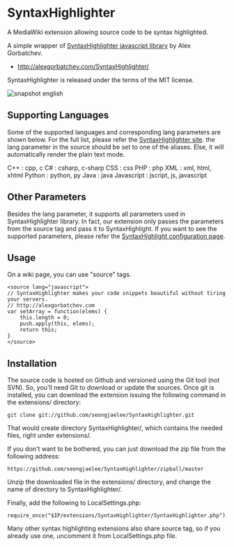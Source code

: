 SyntaxHighlighter
=================
A MediaWiki extension allowing source code to be syntax highlighted.

A simple wrapper of [SyntaxHighlighter javascript library](http://alexgorbatchev.com/SyntaxHighlighter) by Alex Gorbatchev.
* http://alexgorbatchev.com/SyntaxHighlighter/

SyntaxHighlighter is released under the terms of the MIT license.

![snapshot english](https://github.com/seongjaelee/SyntaxHighlighter/raw/master/snapshot.png)

Supporting Languages
--------------------
Some of the supported languages and corresponding lang parameters are shown below. For the full list, please refer the [SyntaxHighlighter site](http://alexgorbatchev.com/SyntaxHighlighter/). the lang parameter in the source should be set to one of the aliases. Else, it will automatically render the plain text mode.

C++ : cpp, c
C# : csharp, c-sharp
CSS : css
PHP : php
XML : xml, html, xhtml
Python : python, py
Java : java
Javascript : jscript, js, javascript

Other Parameters
----------------
Besides the lang parameter, it supports all parameters used in SyntaxHighlighter library. In fact, our extension only passes the parameters from the source tag and pass it to SyntaxHighlight. If you want to see the supported parameters, please refer the [SyntaxHighlight configuration page](http://alexgorbatchev.com/SyntaxHighlighter/manual/configuration/).

Usage
-----
On a wiki page, you can use "source" tags.

    <source lang="javascript">
    // SyntaxHighlighter makes your code snippets beautiful without tiring your servers.
    // http://alexgorbatchev.com
    var setArray = function(elems) {
        this.length = 0;
        push.apply(this, elems);
        return this;
    }
    </source>

Installation
------------
The source code is hosted on Github and versioned using the Git tool (not SVN). So, you'll need Git to download or update the sources. Once git is installed, you can download the extension issuing the following command in the extensions/ directory:

    git clone git://github.com/seongjaelee/SyntaxHighlighter.git

That would create directory SyntaxHighlighter/, which contains the needed files, right under extensions/.


If you don't want to be bothered, you can just download the zip file from the following address:

    https://github.com/seongjaelee/SyntaxHighlighter/zipball/master

Unzip the downloaded file in the extensions/ directory, and change the name of directory to SyntaxHighlighter/.


Finally, add the following to LocalSettings.php:

    require_once("$IP/extensions/SyntaxHighlighter/SyntaxHighlighter.php");

Many other syntax highlighting extensions also share source tag, so if you already use one, uncomment it from LocalSettings.php file.
